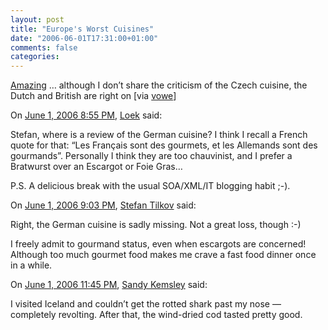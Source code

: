 ```yaml
---
layout: post
title: "Europe's Worst Cuisines"
date: "2006-06-01T17:31:00+01:00"
comments: false
categories: 
---
```


<p><a href="http://www.guardian.co.uk/food/Story/0,,1783596,00.html">Amazing</a> &#8230; although I don&#8217;t share the criticism of the Czech cuisine, the Dutch and British are right on [via <a href="http://vowe.net/archives/007313.html">vowe</a>]</p>

<section class="comments">

<div class="comment" id="comment-913">
On <a href="#comment-913" title="Permalink to this comment">June  1, 2006  8:55 PM</a>, <a href="http://loekb.blogspot.com" title="http://loekb.blogspot.com" rel="nofollow">Loek</a>
said:
<p>Stefan, where is a review of the German cuisine? I think I recall a French quote for that: &#8220;Les Français sont des gourmets, et les Allemands sont des gourmands&#8221;. Personally I think they are too chauvinist, and I prefer a Bratwurst over an Escargot or Foie Gras&#8230;</p>

<p>P.S. A delicious break with the usual SOA/XML/IT blogging habit ;-).</p>


<div class="comment" id="comment-914">
On <a href="#comment-914" title="Permalink to this comment">June  1, 2006  9:03 PM</a>, <a href="/en/staff/st/">Stefan Tilkov</a>
said:
<p>Right, the German cuisine is sadly missing. Not a great loss, though :-)</p>

<p>I freely admit to gourmand status, even when escargots are concerned! Although too much gourmet food makes me crave a fast food dinner once in a while.</p>


<div class="comment" id="comment-915">
On <a href="#comment-915" title="Permalink to this comment">June  1, 2006 11:45 PM</a>, <a href="http://www.column2.com" title="http://www.column2.com" rel="nofollow">Sandy Kemsley</a>
said:
<p>I visited Iceland and couldn&#8217;t get the rotted shark past my nose &#8212; completely revolting. After that, the wind-dried cod tasted pretty good.</p>


</section>

